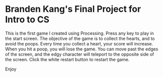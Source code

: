 # Branden Kang's Final Project for Intro to CS

This is the first game I created using Processing. 
Press any key to play in the start screen. 
The objective of the game is to collect the hearts, and to avoid the poops. 
Every time you collect a heart, your score will increase. 
When you hit a poop, you will lose the game. 
You can move past the edges of the screen, and the edgy character will teleport to the opposite side of the screen.
Click the white restart button to restart the game. 

Enjoy

